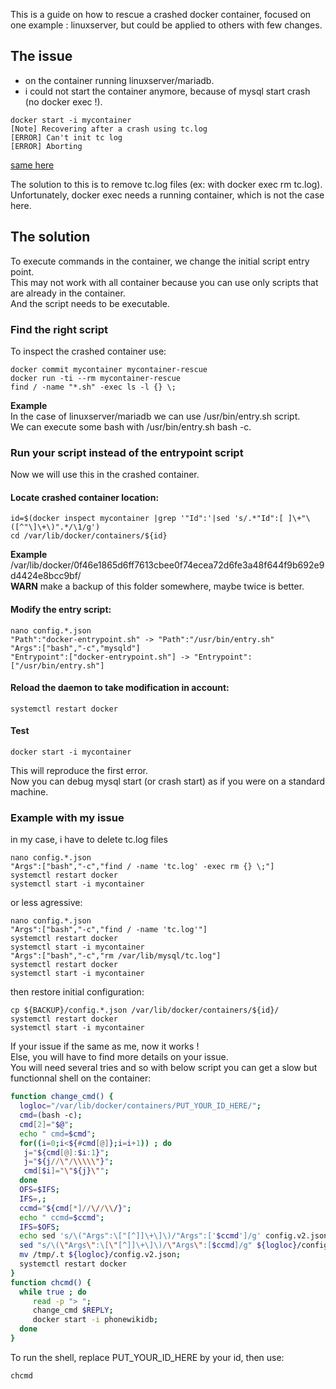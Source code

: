 This is a guide on how to rescue a crashed docker container, focused on one example : linuxserver, but could be applied to others with few changes.

## The issue
 - on the container running linuxserver/mariadb.
 - i could not start the container anymore, because of mysql start crash (no docker exec !).
```
docker start -i mycontainer
[Note] Recovering after a crash using tc.log
[ERROR] Can't init tc log
[ERROR] Aborting
```
[same here](https://bbs.archlinux.org/viewtopic.php?id=206379)

The solution to this is to remove tc.log files (ex: with docker exec rm tc.log).<br />
Unfortunately, docker exec needs a running container, which is not the case here.<br />

## The solution
To execute commands in the container, we change the initial script entry point.<br />
This may not work with all container because you can use only scripts that are already in the container.<br />
And the script needs to be executable.
### Find the right script
To inspect the crashed container use:
```
docker commit mycontainer mycontainer-rescue
docker run -ti --rm mycontainer-rescue
find / -name "*.sh" -exec ls -l {} \;
```
**Example**<br />
In the case of linuxserver/mariadb we can use /usr/bin/entry.sh script.<br />
We can execute some bash with /usr/bin/entry.sh bash -c.
### Run your script instead of the entrypoint script
Now we will use this in the crashed container.<br />
#### Locate crashed container location:
```
id=$(docker inspect mycontainer |grep '"Id":'|sed 's/.*"Id":[ ]\+"\([^"\]\+\)".*/\1/g')
cd /var/lib/docker/containers/${id}
```
**Example**<br />
/var/lib/docker/0f46e1865d6ff7613cbee0f74ecea72d6fe3a48f644f9b692e9d4424e8bcc9bf/<br />
**WARN** make a backup of this folder somewhere, maybe twice is better.
#### Modify the entry script:
```
nano config.*.json
"Path":"docker-entrypoint.sh" -> "Path":"/usr/bin/entry.sh"
"Args":["bash","-c","mysqld"]
"Entrypoint":["docker-entrypoint.sh"] -> "Entrypoint":["/usr/bin/entry.sh"]
```
#### Reload the daemon to take modification in account:
```
systemctl restart docker
```
#### Test
```
docker start -i mycontainer
```
This will reproduce the first error.<br />
Now you can debug mysql start (or crash start) as if you were on a standard machine.

### Example with my issue
in my case, i have to delete tc.log files
```
nano config.*.json
"Args":["bash","-c","find / -name 'tc.log' -exec rm {} \;"]
systemctl restart docker
systemctl start -i mycontainer
```
or less agressive:
```
nano config.*.json
"Args":["bash","-c","find / -name 'tc.log'"]
systemctl restart docker
systemctl start -i mycontainer
"Args":["bash","-c","rm /var/lib/mysql/tc.log"]
systemctl restart docker
systemctl start -i mycontainer
```
then restore initial configuration:
```
cp ${BACKUP}/config.*.json /var/lib/docker/containers/${id}/
systemctl restart docker
systemctl start -i mycontainer
```
If your issue if the same as me, now it works !<br />
Else, you will have to find more details on your issue.<br />
You will need several tries and so with below script you can get a slow but functionnal shell on the container:
```bash
function change_cmd() {
  logloc="/var/lib/docker/containers/PUT_YOUR_ID_HERE/";
  cmd=(bash -c);
  cmd[2]="$@";
  echo " cmd=$cmd";
  for((i=0;i<${#cmd[@]};i=i+1)) ; do
   j="${cmd[@]:$i:1}";
   j="${j//\"/\\\\\"}";
   cmd[$i]="\"${j}\"";
  done
  OFS=$IFS;
  IFS=,;
  ccmd="${cmd[*]//\//\\/}";
  echo " ccmd=$ccmd";
  IFS=$OFS;
  echo sed 's/\("Args":\["[^]]\+\]\)/"Args":['$ccmd']/g' config.v2.json
  sed "s/\(\"Args\":\[\"[^]]\+\]\)/\"Args\":[$ccmd]/g" ${logloc}/config.v2.json > /tmp/.t;
  mv /tmp/.t ${logloc}/config.v2.json;
  systemctl restart docker
}
function chcmd() {
  while true ; do
     read -p "> ";
     change_cmd $REPLY;
     docker start -i phonewikidb;
  done
}
```
To run the shell, replace PUT_YOUR_ID_HERE by your id, then use:
```
chcmd
```

